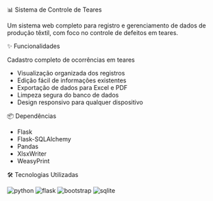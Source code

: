 📊 Sistema de Controle de Teares

Um sistema web completo para registro e gerenciamento de dados de produção têxtil, com foco no controle de defeitos em teares.

✨ Funcionalidades

Cadastro completo de ocorrências em teares

- Visualização organizada dos registros
- Edição fácil de informações existentes
- Exportação de dados para Excel e PDF
- Limpeza segura do banco de dados
- Design responsivo para qualquer dispositivo

📦 Dependências

- Flask
- Flask-SQLAlchemy
- Pandas
- XlsxWriter
- WeasyPrint

🛠️ Tecnologias Utilizadas

![python](https://img.shields.io/badge/Python-3.9+-blue?logo=python)
![flask](https://img.shields.io/badge/Flask-2.0+-lightgrey?logo=flask)
![bootstrap](https://img.shields.io/badge/Bootstrap-5.0+-purple?logo=bootstrap)
![sqlite](https://img.shields.io/badge/SQLite-3.0+-green?logo=sqlite)
